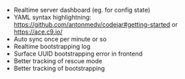 - Realtime server dashboard (eg. for config state)
- YAML syntax highlightning: https://github.com/antonmedv/codejar#getting-started or https://ace.c9.io/
- Auto sync once per minute or so
- Realtime bootstrapping log
- Surface UUID bootstrapping error in frontend
- Better tracking of rescue mode
- Better tracking of bootstrapping
